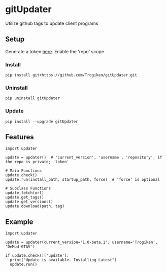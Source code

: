 # gitUpdater
Utilize github tags to update client programs

## Setup

Generate a token [here](https://github.com/settings/tokens). Enable the 'repo' scope

### Install
`pip install git+https://github.com/Trogiken/gitUpdater.git`

### Uninstall
`pip uninstall gitUpdater`

### Update
`pip install --upgrade gitUpdater`

## Features
```
import updater

update = updater()  # 'current_version', 'username', 'repository', if the repo is private; 'token'

# Main Functions
update.check()
update.run(install_path, startup_path, force)  # 'force' is optional

# Subclass Functions
update.fetch(url)
update.get_tags()
update.get_versions()
update.download(path, tag)
```

## Example

```
import updater

update = updater(current_version='1.0-beta.1', username='Trogiken', 'DeMod-GTAV')

if update.check()['update']:
  print("Update is available. Installing Latest")
  update.run()
```
